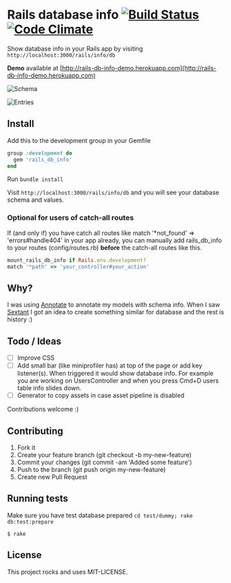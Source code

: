 # Rails database info [![Build Status](https://travis-ci.org/vlado/rails_db_info.png)](https://travis-ci.org/vlado/rails_db_info) [![Code Climate](https://codeclimate.com/github/vlado/rails_db_info.png)](https://codeclimate.com/github/vlado/rails_db_info)

Show database info in your Rails app by visiting `http://localhost:3000/rails/info/db`

**Demo** available at [http://rails-db-info-demo.herokuapp.com](http://rails-db-info-demo.herokuapp.com)

![Schema](https://raw.github.com/vlado/rails_db_info/screenshots/screenshots/schema.png)

![Entries](https://raw.github.com/vlado/rails_db_info/screenshots/screenshots/entries.png)

## Install

Add this to the development group in your Gemfile

```ruby
group :development do
  gem 'rails_db_info'
end
```

Run `bundle install`

Visit `http://localhost:3000/rails/info/db` and you will see your database schema and values.

### Optional for users of catch-all routes

If (and only if) you have catch all routes like match '*not_found' => 'errors#handle404' in your app already, you can manually add rails_db_info to your routes (config/routes.rb) **before** the catch-all routes like this.

```ruby
mount_rails_db_info if Rails.env.development?
match '*path' => 'your_controller#your_action'
```

## Why?

I was using [Annotate](https://github.com/ctran/annotate_models) to annotate my models with schema info. When I saw [Sextant](https://github.com/schneems/sextant) I got an idea to create something similar for database and the rest is history :)

## Todo / Ideas

- [ ] Improve CSS
- [ ] Add small bar (like miniprofiler has) at top of the page or add key listener(s). When triggered it would show database info. For example you are working on UsersController and when you press Cmd+D users table info slides down.
- [ ] Generator to copy assets in case asset pipeline is disabled

Contributions welcome :)

## Contributing

1. Fork it
2. Create your feature branch (git checkout -b my-new-feature)
3. Commit your changes (git commit -am 'Added some feature')
4. Push to the branch (git push origin my-new-feature)
5. Create new Pull Request

## Running tests

Make sure you have test database prepared `cd test/dummy; rake db:test:prepare`

```
$ rake
```

## License

This project rocks and uses MIT-LICENSE.
